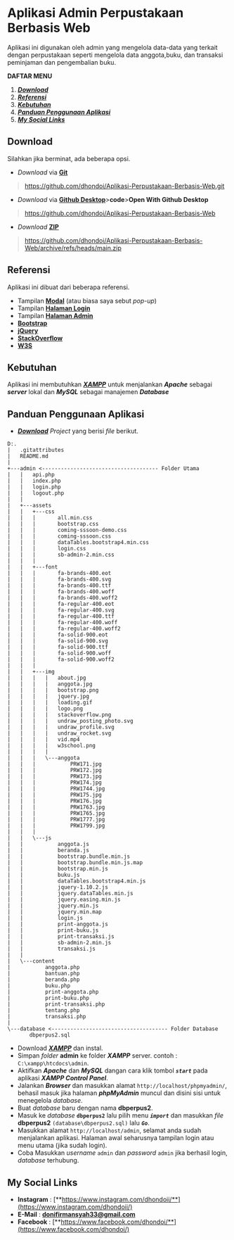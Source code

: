 # Aplikasi Admin Perpustakaan Berbasis Web
 Aplikasi ini digunakan oleh admin yang mengelola data-data yang terkait dengan perpustakaan seperti mengelola data anggota,buku, dan transaksi peminjaman dan pengembalian buku.
 
 **DAFTAR MENU**
 1. [_**Download**_](#Download)
 2. [_**Referensi**_](#Referensi)
 3. [_**Kebutuhan**_](#Kebutuhan)
 4. [_**Panduan Penggunaan Aplikasi**_](#Panduan-Penggunaan-Aplikasi)
 5. [_**My Social Links**_](#My-Social-Links)
 
 ## Download
 Silahkan jika berminat, ada beberapa opsi.
 
 - _Download_ via [**Git**](https://github.com/dhondoi/Aplikasi-Perpustakaan-Berbasis-Web.git) 
 > https://github.com/dhondoi/Aplikasi-Perpustakaan-Berbasis-Web.git
- _Download_ via [**Github Desktop**](https://github.com/dhondoi/Aplikasi-Perpustakaan-Berbasis-Web)>**code**>**Open With Github Desktop**
 > https://github.com/dhondoi/Aplikasi-Perpustakaan-Berbasis-Web
 - _Download_ [**ZIP**](https://github.com/dhondoi/Aplikasi-Perpustakaan-Berbasis-Web/archive/refs/heads/main.zip) 
 > https://github.com/dhondoi/Aplikasi-Perpustakaan-Berbasis-Web/archive/refs/heads/main.zip
 
 ## Referensi
 Aplikasi ini dibuat dari beberapa referensi.
 - Tampilan [**Modal**](https://www.creative-tim.com/product/login-and-register-modal) (atau biasa saya sebut _pop-up_)
 - Tampilan [**Halaman Login**](https://www.creative-tim.com/product/coming-sssoon-page)
 - Tampilan [**Halaman Admin**](https://startbootstrap.com/theme/sb-admin-2)
 - [**Bootstrap**](https://getbootstrap.com/docs/5.1/getting-started/introduction/)
 - [**jQuery**](https://api.jquery.com/)
 - [**StackOverflow**](https://stackoverflow.com/)
 - [**W3S**](https://www.w3schools.com/)
 
 ## Kebutuhan
 Aplikasi ini membutuhkan [**_XAMPP_**](https://www.apachefriends.org/download.html) untuk menjalankan **_Apache_** sebagai **_server_** lokal dan **_MySQL_** sebagai manajemen **_Database_**
 
 ## Panduan Penggunaan Aplikasi
 - [_**Download**_](#Download) _Project_ yang berisi _file_ berikut.
 
 ```
 D:.
|   .gitattributes
|   README.md
|
+---admin <------------------------------------- Folder Utama
|   |   api.php
|   |   index.php
|   |   login.php
|   |   logout.php
|   |
|   +---assets
|   |   +---css
|   |   |       all.min.css
|   |   |       bootstrap.css
|   |   |       coming-sssoon-demo.css
|   |   |       coming-sssoon.css
|   |   |       dataTables.bootstrap4.min.css
|   |   |       login.css
|   |   |       sb-admin-2.min.css
|   |   |
|   |   +---font
|   |   |       fa-brands-400.eot
|   |   |       fa-brands-400.svg
|   |   |       fa-brands-400.ttf
|   |   |       fa-brands-400.woff
|   |   |       fa-brands-400.woff2
|   |   |       fa-regular-400.eot
|   |   |       fa-regular-400.svg
|   |   |       fa-regular-400.ttf
|   |   |       fa-regular-400.woff
|   |   |       fa-regular-400.woff2
|   |   |       fa-solid-900.eot
|   |   |       fa-solid-900.svg
|   |   |       fa-solid-900.ttf
|   |   |       fa-solid-900.woff
|   |   |       fa-solid-900.woff2
|   |   |
|   |   +---img
|   |   |   |   about.jpg
|   |   |   |   anggota.jpg
|   |   |   |   bootstrap.png
|   |   |   |   jquery.jpg
|   |   |   |   loading.gif
|   |   |   |   logo.png
|   |   |   |   stackoverflow.png
|   |   |   |   undraw_posting_photo.svg
|   |   |   |   undraw_profile.svg
|   |   |   |   undraw_rocket.svg
|   |   |   |   vid.mp4
|   |   |   |   w3school.png
|   |   |   |
|   |   |   \---anggota
|   |   |           PRW171.jpg
|   |   |           PRW172.jpg
|   |   |           PRW173.jpg
|   |   |           PRW174.jpg
|   |   |           PRW1744.jpg
|   |   |           PRW175.jpg
|   |   |           PRW176.jpg
|   |   |           PRW1763.jpg
|   |   |           PRW1765.jpg
|   |   |           PRW1777.jpg
|   |   |           PRW1799.jpg
|   |   |
|   |   \---js
|   |           anggota.js
|   |           beranda.js
|   |           bootstrap.bundle.min.js
|   |           bootstrap.bundle.min.js.map
|   |           bootstrap.min.js
|   |           buku.js
|   |           dataTables.bootstrap4.min.js
|   |           jquery-1.10.2.js
|   |           jquery.dataTables.min.js
|   |           jquery.easing.min.js
|   |           jquery.min.js
|   |           jquery.min.map
|   |           login.js
|   |           print-anggota.js
|   |           print-buku.js
|   |           print-transaksi.js
|   |           sb-admin-2.min.js
|   |           transaksi.js
|   |
|   \---content
|           anggota.php
|           bantuan.php
|           beranda.php
|           buku.php
|           print-anggota.php
|           print-buku.php
|           print-transaksi.php
|           tentang.php
|           transaksi.php
|
\---database <------------------------------------- Folder Database
        dbperpus2.sql

 ```
 
 - Download [**_XAMPP_**](https://www.apachefriends.org/download.html) dan instal.
 - Simpan _folder_ **admin** ke folder **_XAMPP_** server. contoh : `C:\xampp\htcdocs\admin`.
 - Aktifkan **_Apache_** dan **_MySQL_** dangan cara klik tombol _**`start`**_ pada aplikasi **_XAMPP Control Panel_**.
 - Jalankan **_Browser_** dan masukkan alamat `http://localhost/phpmyadmin/`, behasil masuk jika halaman **_phpMyAdmin_** muncul dan disini sisi untuk menegelola _database_.
 - Buat _database_ baru dengan nama **dbperpus2**.
 - Masuk ke _database_ **`dbperpus2`** lalu pilih menu **_`import`_** dan masukkan _file_ **dbperpus2** `(database\dbperpus2.sql)` lalu **_`Go`_**.
 - Masukkan alamat `http://localhost/admin`, selamat anda sudah menjalankan aplikasi. Halaman awal seharusnya tampilan login atau menu utama (jika sudah login).
 - Coba Masukkan _username_ `admin` dan _password_ `admin` jika berhasil login, _database_ terhubung.
 
 ## My Social Links
 - **Instagram** : [**https://www.instagram.com/dhondoii/**](https://www.instagram.com/dhondoii/)
 - **E-Mail** : **donifirmansyah33@gmail.com**
 - **Facebook** : [**https://www.facebook.com/dhondoi/**](https://www.facebook.com/dhondoi/)
